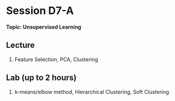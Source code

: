 # Session D7-A

**Topic: Unsupervised Learning**

## Lecture
1. Feature Selection, PCA, Clustering

## Lab (up to 2 hours)
1. k-means/elbow method, Hierarchical Clustering, Soft Clustering

